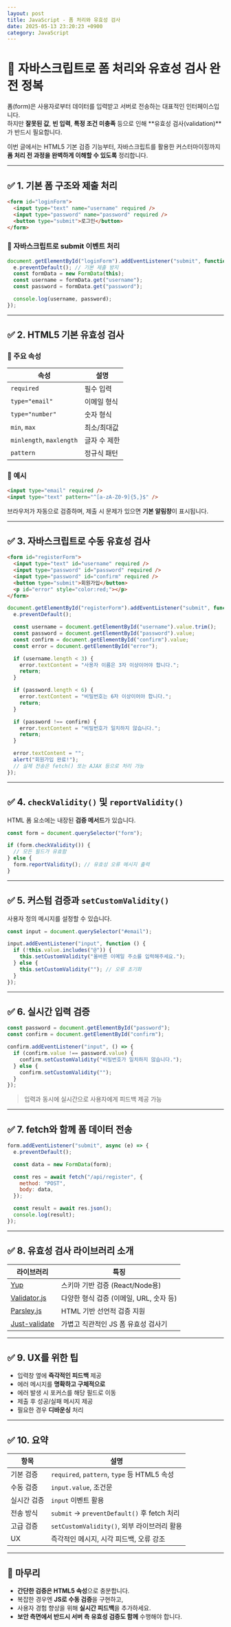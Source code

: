 ```yaml
---
layout: post
title: JavaScript - 폼 처리와 유효성 검사
date: 2025-05-13 23:20:23 +0900
category: JavaScript
---
```

# 📝 자바스크립트로 폼 처리와 유효성 검사 완전 정복

폼(form)은 사용자로부터 데이터를 입력받고 서버로 전송하는 대표적인 인터페이스입니다.  
하지만 **잘못된 값**, **빈 입력**, **특정 조건 미충족** 등으로 인해 **유효성 검사(validation)**가 반드시 필요합니다.

이번 글에서는 HTML5 기본 검증 기능부터, 자바스크립트를 활용한 커스터마이징까지 **폼 처리 전 과정을 완벽하게 이해할 수 있도록** 정리합니다.

---

## ✅ 1. 기본 폼 구조와 제출 처리

```html
<form id="loginForm">
  <input type="text" name="username" required />
  <input type="password" name="password" required />
  <button type="submit">로그인</button>
</form>
```

### 📌 자바스크립트로 submit 이벤트 처리

```js
document.getElementById("loginForm").addEventListener("submit", function (e) {
  e.preventDefault(); // 기본 제출 방지
  const formData = new FormData(this);
  const username = formData.get("username");
  const password = formData.get("password");

  console.log(username, password);
});
```

---

## ✅ 2. HTML5 기본 유효성 검사

### 📌 주요 속성

| 속성 | 설명 |
|------|------|
| `required` | 필수 입력 |
| `type="email"` | 이메일 형식 |
| `type="number"` | 숫자 형식 |
| `min`, `max` | 최소/최대값 |
| `minlength`, `maxlength` | 글자 수 제한 |
| `pattern` | 정규식 패턴 |

### 📌 예시

```html
<input type="email" required />
<input type="text" pattern="^[a-zA-Z0-9]{5,}$" />
```

브라우저가 자동으로 검증하며, 제출 시 문제가 있으면 **기본 알림창**이 표시됩니다.

---

## ✅ 3. 자바스크립트로 수동 유효성 검사

```html
<form id="registerForm">
  <input type="text" id="username" required />
  <input type="password" id="password" required />
  <input type="password" id="confirm" required />
  <button type="submit">회원가입</button>
  <p id="error" style="color:red;"></p>
</form>
```

```js
document.getElementById("registerForm").addEventListener("submit", function (e) {
  e.preventDefault();

  const username = document.getElementById("username").value.trim();
  const password = document.getElementById("password").value;
  const confirm = document.getElementById("confirm").value;
  const error = document.getElementById("error");

  if (username.length < 3) {
    error.textContent = "사용자 이름은 3자 이상이어야 합니다.";
    return;
  }

  if (password.length < 6) {
    error.textContent = "비밀번호는 6자 이상이어야 합니다.";
    return;
  }

  if (password !== confirm) {
    error.textContent = "비밀번호가 일치하지 않습니다.";
    return;
  }

  error.textContent = "";
  alert("회원가입 완료!");
  // 실제 전송은 fetch() 또는 AJAX 등으로 처리 가능
});
```

---

## ✅ 4. `checkValidity()` 및 `reportValidity()`

HTML 폼 요소에는 내장된 **검증 메서드**가 있습니다.

```js
const form = document.querySelector("form");

if (form.checkValidity()) {
  // 모든 필드가 유효함
} else {
  form.reportValidity(); // 유효성 오류 메시지 출력
}
```

---

## ✅ 5. 커스텀 검증과 `setCustomValidity()`

사용자 정의 메시지를 설정할 수 있습니다.

```js
const input = document.querySelector("#email");

input.addEventListener("input", function () {
  if (!this.value.includes("@")) {
    this.setCustomValidity("올바른 이메일 주소를 입력해주세요.");
  } else {
    this.setCustomValidity(""); // 오류 초기화
  }
});
```

---

## ✅ 6. 실시간 입력 검증

```js
const password = document.getElementById("password");
const confirm = document.getElementById("confirm");

confirm.addEventListener("input", () => {
  if (confirm.value !== password.value) {
    confirm.setCustomValidity("비밀번호가 일치하지 않습니다.");
  } else {
    confirm.setCustomValidity("");
  }
});
```

> 입력과 동시에 실시간으로 사용자에게 피드백 제공 가능

---

## ✅ 7. fetch와 함께 폼 데이터 전송

```js
form.addEventListener("submit", async (e) => {
  e.preventDefault();

  const data = new FormData(form);

  const res = await fetch("/api/register", {
    method: "POST",
    body: data,
  });

  const result = await res.json();
  console.log(result);
});
```

---

## ✅ 8. 유효성 검사 라이브러리 소개

| 라이브러리 | 특징 |
|------------|------|
| [Yup](https://github.com/jquense/yup) | 스키마 기반 검증 (React/Node용) |
| [Validator.js](https://github.com/validatorjs/validator.js) | 다양한 형식 검증 (이메일, URL, 숫자 등) |
| [Parsley.js](https://parsleyjs.org) | HTML 기반 선언적 검증 지원 |
| [Just-validate](https://just-validate.dev/) | 가볍고 직관적인 JS 폼 유효성 검사기 |

---

## ✅ 9. UX를 위한 팁

- 입력창 옆에 **즉각적인 피드백** 제공
- 에러 메시지를 **명확하고 구체적으로**
- 에러 발생 시 포커스를 해당 필드로 이동
- 제출 후 성공/실패 메시지 제공
- 필요한 경우 **디바운싱** 처리

---

## ✅ 10. 요약

| 항목 | 설명 |
|------|------|
| 기본 검증 | `required`, `pattern`, `type` 등 HTML5 속성 |
| 수동 검증 | `input.value`, 조건문 |
| 실시간 검증 | `input` 이벤트 활용 |
| 전송 방식 | `submit` → `preventDefault()` 후 fetch 처리 |
| 고급 검증 | `setCustomValidity()`, 외부 라이브러리 활용 |
| UX | 즉각적인 메시지, 시각 피드백, 오류 강조 |

---

## 🧠 마무리

- **간단한 검증은 HTML5 속성**으로 충분합니다.
- 복잡한 경우엔 **JS로 수동 검증**을 구현하고,
- 사용자 경험 향상을 위해 **실시간 피드백**을 추가하세요.
- **보안 측면에서 반드시 서버 측 유효성 검증도 함께** 수행해야 합니다.